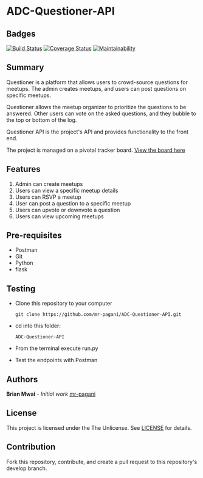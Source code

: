# ADC-Questioner-API

Badges
---------------
[![Build Status](https://travis-ci.org/mr-pagani/ADC-Questioner-API.svg?branch=develop)](https://travis-ci.org/mr-pagani/ADC-Questioner-API)  [![Coverage Status](https://coveralls.io/repos/github/mr-pagani/ADC-Questioner-API/badge.svg?branch=develop)](https://coveralls.io/github/mr-pagani/ADC-Questioner-API?branch=develop)  [![Maintainability](https://api.codeclimate.com/v1/badges/a99a88d28ad37a79dbf6/maintainability)](https://codeclimate.com/github/codeclimate/codeclimate/maintainability)

Summary
---------------
Questioner is a platform that allows users to crowd-source questions for meetups. The admin creates meetups, and users can post questions on specific meetups.

Questioner allows the meetup organizer to prioritize the questions to be answered. Other users can vote on the asked questions, and they bubble to the top or bottom of the log.

Questioner API is the project's API and provides functionality to the front end.

The project is managed on a pivotal tracker board. [View the board here](https://www.pivotaltracker.com/n/projects/2235290)



Features
----------------
1. Admin can create meetups
2. Users can view a specific meetup details
3. Users can RSVP a meetup
4. User can post a question to a specific meetup
5. Users can upvote or downvote a question
6. Users can view upcoming meetups

Pre-requisites
-------------
- Postman
- Git
- Python
- flask

Testing
----------------
- Clone this repository to your computer
    ```
    git clone https://github.com/mr-pagani/ADC-Questioner-API.git
    ```

- cd into this folder:
    ```
    ADC-Questioner-API
    ```

- From the terminal execute run.py

- Test the endpoints with Postman

Authors
----------------
**Brian Mwai** - _Initial work_ [mr-pagani](https://github.com/mr-pagani)

License
----------
This project is licensed under the The Unlicense. See [LICENSE](https://github.com/mr-pagani/ADC-Questioner/blob/master/LICENSE) for details.

Contribution
---------------
Fork this repository, contribute, and create a pull request to this repository's develop branch.
